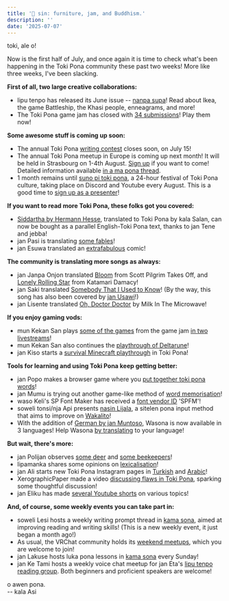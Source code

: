 ```yaml
---
title: '📰 sin: furniture, jam, and Buddhism.'
description: ''
date: '2025-07-07'
---
```


toki, ale o!

Now is the first half of July, and once again it is time to check what's been happening in the Toki Pona community these past two weeks! More like three weeks, I've been slacking.

**First of all, two large creative collaborations:**
* lipu tenpo has released its June issue -- [nanpa supa](https://liputenpo.org/lipu/nanpa-supa/)! Read about Ikea, the game Battleship, the Khasi people, enneagrams, and more!
* The Toki Pona game jam has closed with [34 submissions](https://itch.io/jam/mu/entries)! Play them now!

**Some awesome stuff is coming up soon:**
* The annual Toki Pona [writing contest](https://utala.pona.la/) closes soon, on July 15!
* The annual Toki Pona meetup in Europe is coming up next month! It will be held in Strasbourg on 1-4th August. [Sign up](https://forms.gle/KBKmtW791g4WgV4x9) if you want to come! Detailed information available [in a ma pona thread](https://discord.com/channels/301377942062366741/1390330928261370000).
* 1 month remains until [suno pi toki pona](https://suno.pona.la/2025/), a 24-hour festival of Toki Pona culture, taking place on Discord and Youtube every August. This is a good time to [sign up as a presenter](https://suno.pona.la/wile/)!

**If you want to read more Toki Pona, these folks got you covered:**
* [Siddartha by Hermann Hesse](https://www.lulu.com/shop/hermann-hesse-and-jeff-moe-and-semyon-chaichenets-and-stefan-langer/siddhartha-jan-sitata/paperback/product-zmyrdpe.html), translated to Toki Pona by kala Salan, can now be bought as a parallel English-Toki Pona text, thanks to jan Tene and jebba!
* jan Pasi is translating [some fables](https://abaisero.github.io/toki-musi-pi-sona-pona/)!
* jan Esuwa translated an [extrafabulous](https://bsky.app/profile/c-ezra-m.bsky.social/post/3lrvtjwkxc22j) comic!

**The community is translating more songs as always:**
* jan Janpa Onjon translated [Bloom](https://www.youtube.com/watch?v=rH-s2-JX3Ug) from Scott Pilgrim Takes Off, and [Lonely Rolling Star](https://youtu.be/Hw5wXKzvz6U) from Katamari Damacy!
* jan Saki translated [Somebody That I Used to Know](https://www.youtube.com/watch?v=6kodDHrFILM)! (By the way, this song has also been covered by [jan Usawi](https://janusawi.bandcamp.com/track/jan-pi-sona-weka)!)
* jan Lisente translated [Oh, Doctor Doctor](https://www.youtube.com/watch?v=XFxDWDk-mvg) by Milk In The Microwave!

**If you enjoy gaming vods:**
* mun Kekan San plays [some of the games](https://www.youtube.com/watch?v=GTMQWBFpB6o) from the game jam [in two livestreams](https://www.youtube.com/live/4gfcHvgNS_0)!
* mun Kekan San also continues the [playthrough of Deltarune](https://www.youtube.com/watch?v=XVad8Ns8nLE)!
* jan Kiso starts a [survival Minecraft playthrough](https://www.youtube.com/watch?v=iLSb0CFnCg8) in Toki Pona!

**Tools for learning and using Toki Pona keep getting better:**
* jan Popo makes a browser game where you [put together toki pona words](https://greybeetle213.github.io/utala-nimi/)!
* jan Mumu is trying out another game-like method of [word memorisation](https://toki-toki-2025.web.app/)!
* waso Keli's SP Font Maker has received a [font vendor ID](https://learn.microsoft.com/en-us/typography/vendors/) 'SPFM'!
* soweli tonsi/nja Api presents [nasin Lijala](https://6xen.neocities.org/lijala), a sitelen pona input method that aims to improve on [Wakalito](https://sona.pona.la/wiki/Wakalito)!
* With the addition of [German by jan Muntoso](https://wasona.com/de/), Wasona is now available in 3 languages! Help Wasona [by translating](https://wasona.com/translate/) to your language!

**But wait, there's more:**
* jan Polijan observes [some deer](https://www.youtube.com/watch?v=nwVFhCgBvE4) and [some beekeepers](https://www.youtube.com/watch?v=gMvhT1ldvbY)!
* lipamanka shares some opinions on [lexicalisation](https://www.youtube.com/watch?v=q-izjrWZovM)!
* jan Ali starts new Toki Pona Instagram pages in [Turkish](https://instagram.com/tokipona.tr) and [Arabic](https://instagram.com/tokipona.ar)!
* XerographicPaper made a video [discussing flaws in Toki Pona](https://youtu.be/bCA4U4hqfTk?si=mqf2xVW1_MQ65HFf), sparking some thoughtful discussion!
* jan Eliku has made [several Youtube shorts](https://www.youtube.com/@JanEliku/shorts) on various topics!

**And, of course, some weekly events you can take part in:**
* soweli Lesi hosts a weekly writing prompt thread in [kama sona](https://discord.gg/ChC6qtVsSE), aimed at improving reading and writing skills! (This is a new weekly event, it just began a month ago!)
* As usual, the VRChat community holds its [weekend meetups](https://bsky.app/profile/tokiponavr.bsky.social), which you are welcome to join!
* jan Lakuse hosts luka pona lessons in [kama sona](https://discord.gg/ChC6qtVsSE) every Sunday!
* jan Ke Tami hosts a weekly voice chat meetup for jan Eta's [lipu tenpo reading group](https://discord.com/channels/969386329513295872/1356386599268520006). Both beginners and proficient speakers are welcome!

o awen pona.  
-- kala Asi
